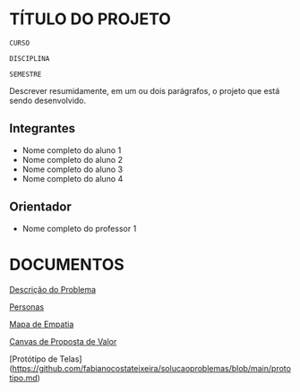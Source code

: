 # TÍTULO DO PROJETO

`CURSO`

`DISCIPLINA`

`SEMESTRE`

Descrever resumidamente, em um ou dois parágrafos, o projeto que está sendo desenvolvido.

## Integrantes

* Nome completo do aluno 1
* Nome completo do aluno 2
* Nome completo do aluno 3
* Nome completo do aluno 4

## Orientador

* Nome completo do professor 1

# DOCUMENTOS

[Descrição do Problema](https://github.com/fabianocostateixeira/solucaoproblemas/blob/main/descricao.md)

[Personas](https://github.com/fabianocostateixeira/solucaoproblemas/blob/main/personas.md)

[Mapa de Empatia](https://github.com/fabianocostateixeira/solucaoproblemas/blob/main/mapaempatia.md)

[Canvas de Proposta de Valor](https://github.com/fabianocostateixeira/solucaoproblemas/blob/main/canvaspropostavalor.md)

[Protótipo de Telas] (https://github.com/fabianocostateixeira/solucaoproblemas/blob/main/prototipo.md)



